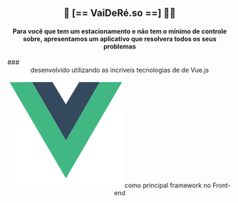 <div align="center">
    <h2>🚗 [== VaiDeRé.so ==] 🏳️‍🌈</h2>
    <h4>Para você que tem um estacionamento e não tem o mínimo de controle sobre, apresentamos um aplicativo que resolvera todos os seus problemas</h4>
</div>
###
<div align="center">
    desenvolvido utilizando as incriveis tecnologias de de Vue.js <img src="https://github.com/devicons/devicon/blob/master/icons/vuejs/vuejs-original.svg"> como principal framework no Front-end
</div>
